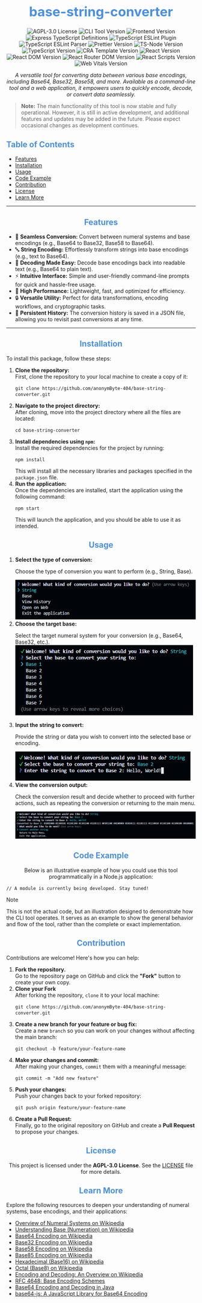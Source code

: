 <h1 align="center" style="font-size: 2.5em; color: #4A90E2;">base-string-converter</h1>

<p align="center">
  <img src="https://img.shields.io/badge/License-AGPL--3.0-green.svg" alt="AGPL-3.0 License">
  <img src="https://img.shields.io/badge/CLI--Tool-2.14.4-yellow.svg" alt="CLI Tool Version">
  <img src="https://img.shields.io/badge/Frontend-0.1.0-yellow.svg" alt="Frontend Version">
  <img src="https://img.shields.io/badge/express--types-5.0.0-yellowgreen.svg" alt="Express TypeScript Definitions">
  <img src="https://img.shields.io/badge/typescript--eslint--plugin-8.19.1-yellowgreen.svg" alt="TypeScript ESLint Plugin">
  <img src="https://img.shields.io/badge/typescript--eslint--parser-8.19.1-yellowgreen.svg" alt="TypeScript ESLint Parser">
  <img src="https://img.shields.io/badge/Prettier-3.4.2-yellowgreen.svg" alt="Prettier Version">
  <img src="https://img.shields.io/badge/ts--node-10.9.2-yellowgreen.svg" alt="TS-Node Version">
  <img src="https://img.shields.io/badge/TypeScript-5.7.2-yellowgreen.svg" alt="TypeScript Version">
  <img src="https://img.shields.io/badge/cra--template-1.2.0-blue.svg" alt="CRA Template Version">
  <img src="https://img.shields.io/badge/React-19.0.0-blue.svg" alt="React Version">
  <img src="https://img.shields.io/badge/React--DOM-19.0.0-blue.svg" alt="React DOM Version">
  <img src="https://img.shields.io/badge/React--Router--DOM-7.1.4-blue.svg" alt="React Router DOM Version">
  <img src="https://img.shields.io/badge/React--Scripts-5.0.1-blue.svg" alt="React Scripts Version">
  <img src="https://img.shields.io/badge/Web--Vitals-4.2.4-blue.svg" alt="Web Vitals Version">
</p>

<p align="center" style="font-style: italic; max-width: 600px;">
  A versatile tool for converting data between various base encodings, including Base64, Base32, Base58, and more. Available as a command-line tool and a web application, it empowers users to quickly encode, decode, or convert data seamlessly.
</p>

> **Note:** The main functionality of this tool is now stable and fully operational. However, it is still in active development, and additional features and updates may be added in the future. Please expect occasional changes as development continues.

<h2 style="color: #4A90E2;">Table of Contents</h2>
<ul>
  <li><a href="#features">Features</a></li>
  <li><a href="#installation">Installation</a></li>
  <li><a href="#usage">Usage</a></li>
  <li><a href="#code-example">Code Example</a></li>
  <li><a href="#contribution">Contribution</a></li>
  <li><a href="#license">License</a></li>
  <li><a href="#learn-more">Learn More</a></li>
</ul>

<hr>

<h2 align="center" id="features" style="color: #4A90E2;">Features</h2>

<ul>
    <li>🔄 <strong>Seamless Conversion:</strong> Convert between numeral systems and base encodings (e.g., Base64 to Base32, Base58 to Base64).</li>
    <li>🔤 <strong>String Encoding:</strong> Effortlessly transform strings into base encodings (e.g., text to Base64).</li>
    <li>🧩 <strong>Decoding Made Easy:</strong> Decode base encodings back into readable text (e.g., Base64 to plain text).</li>
    <li>⚡ <strong>Intuitive Interface:</strong> Simple and user-friendly command-line prompts for quick and hassle-free usage.</li>
    <li>🚀 <strong>High Performance:</strong> Lightweight, fast, and optimized for efficiency.</li>
    <li>🔒 <strong>Versatile Utility:</strong> Perfect for data transformations, encoding workflows, and cryptographic tasks.</li>
    <li>💾 <strong>Persistent History:</strong> The conversion history is saved in a JSON file, allowing you to revisit past conversions at any time.</li>
</ul>

<hr>

<h2 align="center" id="installation" style="color: #4A90E2;">Installation</h2>

<p align="left">To install this package, follow these steps:</p>
<ol>
  <li>
    <strong>Clone the repository:</strong>
    <br />First, clone the repository to your local machine to create a copy of it:
    <pre><code>git clone https://github.com/anonymByte-404/base-string-converter.git</code></pre>
  </li>
  <li>
    <strong>Navigate to the project directory:</strong>
    <br />After cloning, move into the project directory where all the files are located:
    <pre><code>cd base-string-converter</code></pre>
  </li>
  <li>
    <strong>Install dependencies using <code>npm</code>:</strong>
    <br />Install the required dependencies for the project by running:
    <pre><code>npm install</code></pre>
    This will install all the necessary libraries and packages specified in the <code>package.json</code> file.
  </li>
  <li>
    <strong>Run the application:</strong>
    <br />Once the dependencies are installed, start the application using the following command:
    <pre><code>npm start</code></pre>
    This will launch the application, and you should be able to use it as intended.
  </li>
</ol>

<h2 align="center" id="usage" style="color: #4A90E2;">Usage</h2>

<ol>
  <li>
    <strong>Select the type of conversion:</strong>
    <br><p>Choose the type of conversion you want to perform (e.g., String, Base).</p>
    <img src="assets/images/image1.png" alt="Select Conversion Type">
  </li>
  <li>
    <strong>Choose the target base:</strong>
    <br><p>Select the target numeral system for your conversion (e.g., Base64, Base32, etc.).</ps>
    <br><img src="assets/images/image2.png" alt="Choose Target Base">
  </li>
  <li>
    <strong>Input the string to convert:</strong>
    <br><p>Provide the string or data you wish to convert into the selected base or encoding.</p>
    <img src="assets/images/image3.png" alt="Input String to Convert">
  </li>
  <li>
    <strong>View the conversion output:</strong>
    <br><p>Check the conversion result and decide whether to proceed with further actions, such as repeating the conversion or returning to the main menu.</p>
    <img src="assets/images/image4.png" alt="View Conversion Output">
  </li>
</ol>

<h2 align="center" id="code-example" style="color: #4A90E2;">Code Example</h2>

<p align="center">Below is an illustrative example of how you could use this tool programmatically in a Node.js application:</p>

<pre><code>// A module is currently being developed. Stay tuned!</code></pre>

> [!Note]
> This is not the actual code, but an illustration designed to demonstrate how the CLI tool operates. It serves as an example to show the general behavior and flow of the tool, rather than the complete or exact implementation.

<h2 align="center" id="contribution" style="color: #4A90E2;">Contribution</h2>
<p align="left">Contributions are welcome! Here's how you can help:</p>
<ol>
  <li>
    <strong>Fork the repository.</strong>
    <br />Go to the repository page on GitHub and click the <strong>"Fork"</strong> button to create your own copy.
  </li>
  <li>
    <strong>Clone your Fork</strong>
    <br />After forking the repository, <code>clone</code> it to your local machine:
    <pre><code>git clone https://github.com/anonymByte-404/base-string-converter.git</code></pre>
  </li>
  <li>
    <strong>Create a new branch for your feature or bug fix:</strong>
    <br />Create a new <code>branch</code> so you can work on your changes without affecting the main branch:
    <pre><code>git checkout -b feature/your-feature-name</code></pre>
  </li>
  <li>
    <strong>Make your changes and commit:</strong>
    <br />After making your changes, <code>commit</code> them with a meaningful message:
    <pre><code>git commit -m "Add new feature"</code></pre>
  </li>
  <li>
    <strong>Push your changes:</strong>
    <br />Push your changes back to your forked repository:
    <pre><code>git push origin feature/your-feature-name</code></pre>
  </li>
  <li>
    <strong>Create a Pull Request:</strong>
    <br />Finally, go to the original repository on GitHub and create a <strong>Pull Request</strong> to propose your changes.
  </li>
</ol>

<h2 align="center" id="license" style="color: #4A90E2;">License</h2>
<p align="center">This project is licensed under the <strong>AGPL-3.0 License</strong>. See the <a href="LICENSE">LICENSE</a> file for more details.</p>

<h2 align="center" id="learn-more" style="color: #4A90E2;">Learn More</h2>

<p align="left">
  Explore the following resources to deepen your understanding of numeral systems, base encodings, and their applications:
</p>
<ul>
  <li><a href="https://en.wikipedia.org/wiki/Numeral_system" target="_blank">Overview of Numeral Systems on Wikipedia</a></li>
  <li><a href="https://en.wikipedia.org/wiki/Base_(numeration)" target="_blank">Understanding Base (Numeration) on Wikipedia</a></li>
  <li><a href="https://en.wikipedia.org/wiki/Base64" target="_blank">Base64 Encoding on Wikipedia</a></li>
  <li><a href="https://en.wikipedia.org/wiki/Base32" target="_blank">Base32 Encoding on Wikipedia</a></li>
  <li><a href="https://en.wikipedia.org/wiki/Base58" target="_blank">Base58 Encoding on Wikipedia</a></li>
  <li><a href="https://en.wikipedia.org/wiki/Base85" target="_blank">Base85 Encoding on Wikipedia</a></li>
  <li><a href="https://en.wikipedia.org/wiki/Hexadecimal" target="_blank">Hexadecimal (Base16) on Wikipedia</a></li>
  <li><a href="https://en.wikipedia.org/wiki/Octal" target="_blank">Octal (Base8) on Wikipedia</a></li>
  <li><a href="https://en.wikipedia.org/wiki/Encoding" target="_blank">Encoding and Decoding: An Overview on Wikipedia</a></li>
  <li><a href="https://www.ietf.org/rfc/rfc4648.txt" target="_blank">RFC 4648: Base Encoding Schemes</a></li>
  <li><a href="https://www.baeldung.com/java-base64-encoding" target="_blank">Base64 Encoding and Decoding in Java</a></li>
  <li><a href="https://www.npmjs.com/package/base64-js" target="_blank">base64-js: A JavaScript Library for Base64 Encoding</a></li>
</ul>


